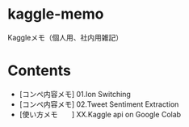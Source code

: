 # kaggle-memo
Kaggleメモ（個人用、社内用雑記）

# Contents
* [コンペ内容メモ] 01.Ion Switching 
* [コンペ内容メモ] 02.Tweet Sentiment Extraction
* [使い方メモ　　] XX.Kaggle api on Google Colab 
